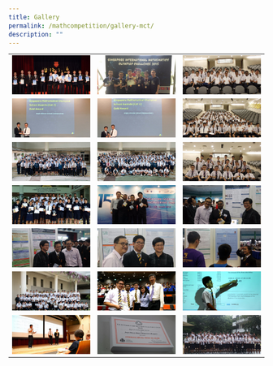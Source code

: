 ```yaml
---
title: Gallery
permalink: /mathcompetition/gallery-mct/
description: ""
---
```

|   |   |   |
|---|---|---|
| <a href="/images/Mathematics%20Competition%20Team/Gallery-20151103-AMT-1200x600_c.jpg"> <img src="/images/Mathematics%20Competition%20Team/Gallery-20151103-AMT-1200x600_c.jpg"></a>  |  <a href="/images/Mathematics%20Competition%20Team/Gallery-20150816-SIMOC-1200x600_c.jpeg"> <img src="/images/Mathematics%20Competition%20Team/Gallery-20150816-SIMOC-1200x600_c.jpeg"></a> | <a href="/images/Mathematics%20Competition%20Team/Gallery-20150710-SMSEC-1200x600_c.jpg"> <img src="/images/Mathematics%20Competition%20Team/Gallery-20150710-SMSEC-1200x600_c.jpg"></a>  |
| <a href="/images/Mathematics%20Competition%20Team/Gallery-20150604-SMO-05-1200x600_c.jpg"> <img src="/images/Mathematics%20Competition%20Team/Gallery-20150604-SMO-05-1200x600_c.jpg"></a>  |  <a href="/images/Mathematics%20Competition%20Team/Gallery-20150604-SMO-04-1200x600_c.jpg"> <img src="/images/Mathematics%20Competition%20Team/Gallery-20150604-SMO-04-1200x600_c.jpg"></a> | <a href="/images/Mathematics%20Competition%20Team/Gallery-20150604-SMO-03-1200x600_c.jpg"> <img src="/images/Mathematics%20Competition%20Team/Gallery-20150604-SMO-03-1200x600_c.jpg"></a>  |
| <a href="/images/Mathematics%20Competition%20Team/Gallery-20150604-SMO-02-1200x600_c.jpg"> <img src="/images/Mathematics%20Competition%20Team/Gallery-20150604-SMO-02-1200x600_c.jpg"></a>  |  <a href="/images/Mathematics%20Competition%20Team/Gallery-20150604-SMO-01-1200x600_c.jpg"> <img src="/images/Mathematics%20Competition%20Team/Gallery-20150604-SMO-01-1200x600_c.jpg"></a> | <a href="/images/Mathematics%20Competition%20Team/Gallery-20150408-SASMO-1200x600_c.jpg"> <img src="/images/Mathematics%20Competition%20Team/Gallery-20150408-SASMO-1200x600_c.jpg"></a>  |
| <a href="/images/Mathematics%20Competition%20Team/Gallery-20150401-ACIMC-1200x600_c.jpg"> <img src="/images/Mathematics%20Competition%20Team/Gallery-20150401-ACIMC-1200x600_c.jpg"></a>  |  <a href="/images/Mathematics%20Competition%20Team/Gallery-20150312-SSEF-05-1200x600_c.jpg"> <img src="/images/Mathematics%20Competition%20Team/Gallery-20150312-SSEF-05-1200x600_c.jpg"></a> | <a href="/images/Mathematics%20Competition%20Team/Gallery-20150312-SSEF-04-1200x600_c.jpg"> <img src="/images/Mathematics%20Competition%20Team/Gallery-20150312-SSEF-04-1200x600_c.jpg"></a>  |
| <a href="/images/Mathematics%20Competition%20Team/Gallery-20150312-SSEF-03-1200x600_c.jpg"> <img src="/images/Mathematics%20Competition%20Team/Gallery-20150312-SSEF-03-1200x600_c.jpg"></a>  |  <a href="/images/Mathematics%20Competition%20Team/Gallery-20150312-SSEF-02-1200x600_c.jpg"> <img src="/images/Mathematics%20Competition%20Team/Gallery-20150312-SSEF-02-1200x600_c.jpg"></a> | <a href="/images/Mathematics%20Competition%20Team/Gallery-20150312-SSEF-01-1200x600_c.jpg"> <img src="/images/Mathematics%20Competition%20Team/Gallery-20150312-SSEF-01-1200x600_c.jpg"></a>  |
| <a href="/images/Mathematics%20Competition%20Team/Gallery-20150226-AIME-1200x600_c.jpg"> <img src="/images/Mathematics%20Competition%20Team/Gallery-20150226-AIME-1200x600_c.jpg"></a>  |  <a href="/images/Mathematics%20Competition%20Team/Gallery-20150214-ISE-03-1200x600_c.jpg"> <img src="/images/Mathematics%20Competition%20Team/Gallery-20150214-ISE-03-1200x600_c.jpg"></a> | <a href="/images/Mathematics%20Competition%20Team/Gallery-20150214-ISE-02-1200x600_c.jpg"> <img src="/images/Mathematics%20Competition%20Team/Gallery-20150214-ISE-02-1200x600_c.jpg"></a>  |
| <a href="/images/Mathematics%20Competition%20Team/Gallery-20150214-ISE-01-1200x600_c.jpg"> <img src="/images/Mathematics%20Competition%20Team/Gallery-20150214-ISE-01-1200x600_c.jpg"></a>  |  <a href="/images/Mathematics%20Competition%20Team/Gallery-20150205-UKIMC-02-1200x600_c.jpg"> <img src="/images/Mathematics%20Competition%20Team/Gallery-20150205-UKIMC-02-1200x600_c.jpg"></a> | <a href="/images/Mathematics%20Competition%20Team/Gallery-20150205-UKIMC-01-1200x600_c.jpg"> <img src="/images/Mathematics%20Competition%20Team/Gallery-20150205-UKIMC-01-1200x600_c.jpg"></a>  |